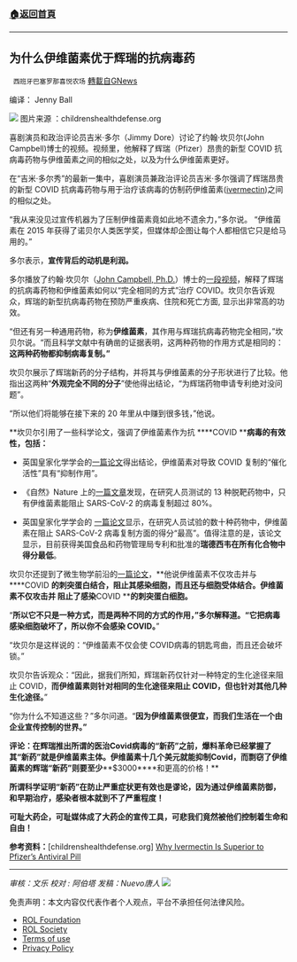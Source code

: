 ###  [:house:返回首頁](https://github.com/ourhimalayas/txt)
---


## 为什么伊维菌素优于辉瑞的抗病毒药
` 西班牙巴塞罗那喜悦农场` [轉載自GNews](https://gnews.org/zh-hans/1674177/)

编译： Jenny Ball

![](https://assets.gnews.org/wp-content/uploads/2021/11/image-409.png) 图片来源 ：childrenshealthdefense.org

喜剧演员和政治评论员吉米·多尔（Jimmy Dore）讨论了约翰·坎贝尔(John Campbell)博士的视频。视频里，他解释了辉瑞（Pfizer）昂贵的新型 COVID 抗病毒药物与伊维菌素之间的相似之处，以及为什么伊维菌素更好。

在“吉米·多尔秀”的最新一集中，喜剧演员兼政治评论员吉米·多尔强调了辉瑞昂贵的新型 COVID 抗病毒药物与用于治疗该病毒的仿制药伊维菌素([ivermectin](https://childrenshealthdefense.org/defender/ivermectin-effective-treatment-covid-research/))之间的相似之处。

“我从来没见过宣传机器为了压制伊维菌素竟如此地不遗余力，”多尔说。 “伊维菌素在 2015 年获得了诺贝尔人类医学奖，但媒体却企图让每个人都相信它只是给马用的。”

多尔表示，**宣传背后的动机是利润。**

多尔播放了约翰·坎贝尔（[John Campbell, Ph.D.](https://www.youtube.com/watch?v=WnyVInblipE)）博士的[一段视频](https://www.youtube.com/watch?v=ufy2AweXRkc&amp;t=7s)，解释了辉瑞的抗病毒药物和伊维菌素如何以“完全相同的方式”治疗 COVID。坎贝尔告诉观众，辉瑞的新型抗病毒药物在预防严重疾病、住院和死亡方面, 显示出非常高的功效。

“但还有另一种通用药物，称为**伊维菌素**，其作用与辉瑞抗病毒药物完全相同，”坎贝尔说。“而且科学文献中有确凿的证据表明，这两种药物的作用方式是相同的：**这两种药物都抑制病毒复制。”**

坎贝尔展示了辉瑞新药的分子结构，并将其与伊维菌素的分子形状进行了比较。他指出这两种“**外观完全不同的分子**”使他得出结论，“为辉瑞药物申请专利绝对没问题”。

“所以他们将能够在接下来的 20 年里从中赚到很多钱，”他说。

**坎贝尔引用了一些科学论文，强调了伊维菌素作为抗 ****COVID ****病毒的有效性，包括：**

- 英国皇家化学学会的[一篇论文](https://pubs.rsc.org/en/content/articlelanding/2021/cp/d1cp02967c)得出结论，伊维菌素对导致 COVID 复制的“催化活性”具有“抑制作用”。


- 《自然》Nature 上的[一篇文章](https://www.nature.com/articles/s42003-020-01577-x)发现，在研究人员测试的 13 种脱靶药物中，只有伊维菌素能阻止 SARS-CoV-2 的病毒复制超过 80%。
- 英国皇家化学学会的 [一篇论文](https://pubs.rsc.org/en/content/articlelanding/2021/cp/d1cp02967c)显示，在研究人员试验的数十种药物中，伊维菌素在阻止 SARS-CoV-2 病毒复制方面的得分“最高”。值得注意的是，该论文显示，目前获得美国食品和药物管理局专利和批准的**瑞德西韦在所有化合物中得分最低**。


坎贝尔还提到了微生物学前沿的[一篇论文](https://www.frontiersin.org/articles/10.3389/fmicb.2020.592908/full)，**他说伊维菌素不仅攻击并与 ****COVID ****的刺突蛋白结合，阻止其感染细胞，而且还与细胞受体结合。伊维菌素不仅攻击并 阻止了感染****COVID ****的刺突蛋白细胞。**

“**所以它不只是一种方式，而是两种不同的方式的作用，”多尔解释道。“它把病毒感染细胞破坏了，所以你不会感染 ****COVID****。**”

“坎贝尔是这样说的：“伊维菌素不仅会使 COVID病毒的钥匙弯曲，而且还会破坏锁。”

坎贝尔告诉观众：“因此，据我们所知，辉瑞新药仅针对一种特定的生化途径来阻止 COVID，**而伊维菌素则针对相同的生化途径来阻止 COVID，但也针对其他几种生化途径。**”

“你为什么不知道这些？”多尔问道。“**因为伊维菌素很便宜，而我们生活在一个由企业宣传控制的世界。”**

**评论：在辉瑞推出所谓的医治****Covid****病毒的“新药”之前，爆料革命已经掌握了其“新药”就是伊维菌素主体。伊维菌素十几个美元就能抑制****Covid****，而剽窃了伊维菌素的辉瑞“新药”则要至少****$3000****和更高的价格！**

**所谓科学证明“新药”在防止严重症状更有效也是谬论，因为通过伊维菌素防御，和早期治疗，感染者根本就到不了严重程度！**

**可耻大药企，可耻媒体成了大药企的宣传工具，可悲我们竟然被他们控制着生命和自由！**

**参考资料：**[childrenshealthdefense.org] [Why Ivermectin Is Superior to Pfizer’s Antiviral Pill](https://childrenshealthdefense.org/defender/jimmy-dore-john-campbell-ivermectin-pfizer-covid-antiviral-pill/?utm_source=salsa&amp;eType=EmailBlastContent&amp;eId=189b28d1-610c-4e4c-8e08-d6413105a1d8)

* * *

*审核：文乐
校对 : 阿伯塔
发稿：Nuevo唐人*
![](https://assets.gnews.org/wp-content/uploads/2021/11/GNEWS_CH.-1-3.jpeg)


 

免责声明：本文内容仅代表作者个人观点，平台不承担任何法律风险。

- [ROL Foundation](https://rolfoundation.org/)
- [ROL Society](https://rolsociety.org/)
- [Terms of use](https://gnews.org/terms-of-use-3/)
- [Privacy Policy](https://gnews.org/privacy-policy/)
